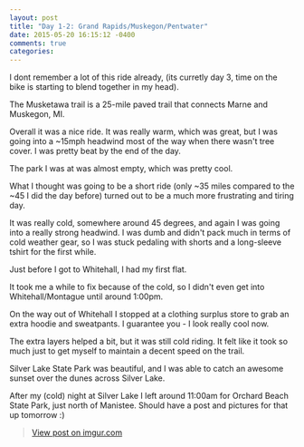 ```yaml
---
layout: post
title: "Day 1-2: Grand Rapids/Muskegon/Pentwater"
date: 2015-05-20 16:15:12 -0400
comments: true
categories: 
---
```


I dont remember a lot of this ride already, (its curretly day 3, time on the bike is starting to blend together in my head).

The Musketawa trail is a 25-mile paved trail that connects Marne and Muskegon, MI.


Overall it was a nice ride. It was really warm, which was great, but I was going into a ~15mph headwind most of the way when there wasn't tree cover. I was pretty beat by the end of the day.

The park I was at was almost empty, which was pretty cool.



What I thought was going to be a short ride (only ~35 miles compared to the ~45 I did the day before) turned out to be a much more frustrating and tiring day.

It was really cold, somewhere around 45 degrees, and again I was going into a really strong headwind. I was dumb and didn't pack much in terms of cold weather gear, so I was stuck pedaling with shorts and a long-sleeve tshirt for the first while.

Just before I got to Whitehall, I had my first flat.



It took me a while to fix because of the cold, so I didn't even get into Whitehall/Montague until around 1:00pm.


On the way out of Whitehall I stopped at a clothing surplus store to grab an extra hoodie and sweatpants. I guarantee you - I look really cool now.



The extra layers helped a bit, but it was still cold riding. It felt like it took so much just to get myself to maintain a decent speed on the trail.


Silver Lake State Park was beautiful, and I was able to catch an awesome sunset over the dunes across Silver Lake.



After my (cold) night at Silver Lake I left around 11:00am for Orchard Beach State Park, just north of Manistee. Should have a post and pictures for that up tomorrow :)

<blockquote class="imgur-embed-pub" lang="en" data-id="a/U3S2H"><a href="//imgur.com/a/U3S2H">View post on imgur.com</a></blockquote><script async src="//s.imgur.com/min/embed.js" charset="utf-8"></script>


